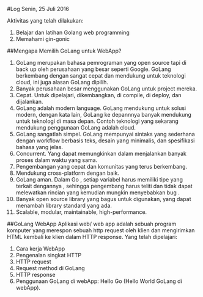 #Log Senin, 25 Juli 2016

Aktivitas yang telah dilakukan:
1. Belajar dan latihan Golang web programming
2. Memahami gin-gonic

##Mengapa Memilih GoLang untuk WebApp?

1. GoLang merupakan bahasa pemrograman yang open source tapi di back up oleh perusahaan yang besar seperti Google. GoLang berkembang dengan sangat cepat dan mendukung untuk teknologi cloud, ini juga alasan GoLang dipilih.
2. Banyak perusahaan besar menggunakan GoLang untuk project mereka.
3. Cepat. Untuk dipelajari, dikembangkan, di compile, di deploy, dan dijalankan.
4. GoLang adalah modern language. GoLang mendukung untuk solusi modern, dengan kata lain, GoLang ke depannnya banyak mendukung untuk teknologi di masa depan. Contoh teknologi yang sekarang mendukung penggunaan GoLang adalah cloud.
5. GoLang sangatlah simpel. GoLang mempunyai sintaks yang sederhana dengan workflow berbasis teks, desain yang minimalis, dan spesifikasi bahasa yang jelas.
6.  Concurrent. Yang dapat memungkinkan dalam menjalankan banyak proses dalam waktu yang sama.
7. Pengembangan yang cepat dan komunitas yang terus berkembang.
8.  Mendukung cross-platform dengan baik.
9. GoLang aman. Dalam Go , setiap variabel harus memiliki tipe yang terkait dengannya , sehingga pengembang harus teliti dan tidak dapat melewatkan rincian yang kemudian mungkin menyebabkan bug .
10. Banyak open source library yang bagus untuk digunakan, yang dapat menambah library standard yang ada.
11. Scalable, modular, maintainable, high-performance.

##GoLang WebApp
Aplikasi web/ web app adalah sebuah program komputer yang
merespon sebuah http request oleh klien dan mengirimkan HTML kembali ke klien dalam HTTP response. 
Yang telah dipelajari:
1. Cara kerja WebApp
2. Pengenalan singkat HTTP
3. HTTP request 
4. Request method di GoLang
5. HTTP response
6. Penggunaan GoLang di webApp: Hello Go (Hello World GoLang di webApp).